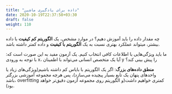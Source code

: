 ```yaml
---
title: "داده برای یادگیری ماشین"
date: 2020-10-19T22:37:58+03:30
draft: false
weight: 110
---
```


چه مقدار داده را باید آموزش دهیم؟
در موارد مشخص، یک **الگوریتم کم کیفیت** با داده بیشتر، میتواند عملکرد بهتری نسبت به یک **الگوریتم با کیفیت** و داده کمتر داشته باشد.

ما باید ویژگی‌هایی با اطلاعات کافی انتخاب کنیم. یک آزمون مفید به این صورت است که: با توجه به ورودی x، آیا یک متخصص انسانی می‌تواند با اطمینان y را پیش بینی کند؟

**منطق داده‌های بزرگ**: اگر یک الگوریتم با بایاس کم داشته باشیم(ویژگی‌های زیاد یا واحدهای پنهان یک تابع بسیار پیچیده می‌سازد)، پس هرچه مجموعه آموزشی بزرگتر باشد، overfitting کمتری خواهیم داشت(و الگوریتم روی مجموعه آزمون دقیق‌تر خواهد بود).